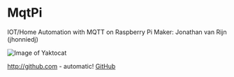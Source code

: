 # MqtPi
IOT/Home Automation with MQTT on Raspberry Pi
Maker: Jonathan van Rijn (jhonniedj)

![Image of Yaktocat](https://octodex.github.com/images/yaktocat.png)

http://github.com - automatic!
[GitHub](http://github.com)
